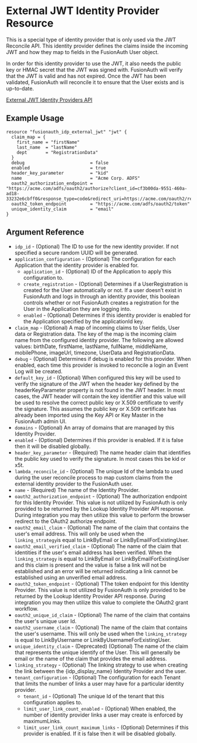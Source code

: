# External JWT Identity Provider Resource

This is a special type of identity provider that is only used via the JWT Reconcile API. This identity provider defines the claims inside the incoming JWT and how they map to fields in the FusionAuth User object.

In order for this identity provider to use the JWT, it also needs the public key or HMAC secret that the JWT was signed with. FusionAuth will verify that the JWT is valid and has not expired. Once the JWT has been validated, FusionAuth will reconcile it to ensure that the User exists and is up-to-date.

[External JWT Identity Providers API](https://fusionauth.io/docs/v1/tech/apis/identity-providers/external-jwt/)

## Example Usage

```hcl
resource "fusionauth_idp_external_jwt" "jwt" {
  claim_map = {
    first_name = "firstName"
    last_name  = "lastName"
    dept       = "RegistrationData"
  }
  debug                         = false
  enabled                       = true
  header_key_parameter          = "kid"
  name                          = "Acme Corp. ADFS"
  oauth2_authorization_endpoint = "https://acme.com/adfs/oauth2/authorize?client_id=cf3b00da-9551-460a-ad18-33232e6cbff0&response_type=code&redirect_uri=https://acme.com/oauth2/redirect"
  oauth2_token_endpoint         = "https://acme.com/adfs/oauth2/token"
  unique_identity_claim         = "email"
}
```

## Argument Reference

* `idp_id` - (Optional) The ID to use for the new identity provider. If not specified a secure random UUID will be generated.
* `application_configuration` - (Optional) The configuration for each Application that the identity provider is enabled for.
  * `application_id` - (Optional) ID of the Application to apply this configuration to.
  * `create_registration` - (Optional) Determines if a UserRegistration is created for the User automatically or not. If a user doesn’t exist in FusionAuth and logs in through an identity provider, this boolean controls whether or not FusionAuth creates a registration for the User in the Application they are logging into.
  * `enabled` - (Optional) Determines if this identity provider is enabled for the Application specified by the applicationId key.
* `claim_map` - (Optional) A map of incoming claims to User fields, User data or Registration data. The key of the map is the incoming claim name from the configured identity provider. The following are allowed values: birthDate, firstName, lastName, fullName, middleName, mobilePhone, imageUrl, timezone, UserData and RegistrationData.
* `debug` - (Optional) Determines if debug is enabled for this provider. When enabled, each time this provider is invoked to reconcile a login an Event Log will be created.
* `default_key_id` - (Optional) When configured this key will be used to verify the signature of the JWT when the header key defined by the headerKeyParameter property is not found in the JWT header. In most cases, the JWT header will contain the key identifier and this value will be used to resolve the correct public key or X.509 certificate to verify the signature. This assumes the public key or X.509 certificate has already been imported using the Key API or Key Master in the FusionAuth admin UI.
* `domains` - (Optional) An array of domains that are managed by this Identity Provider.
* `enabled` - (Optional) Determines if this provider is enabled. If it is false then it will be disabled globally.
* `header_key_parameter` - (Required) The name header claim that identifies the public key used to verify the signature. In most cases this be kid or x5t.
* `lambda_reconcile_id` - (Optional) The unique Id of the lambda to used during the user reconcile process to map custom claims from the external identity provider to the FusionAuth user.
* `name` - (Required) The name of the Identity Provider.
* `oauth2_authorization_endpoint` - (Optional) The authorization endpoint for this Identity Provider. This value is not utilized by FusionAuth is only provided to be returned by the Lookup Identity Provider API response. During integration you may then utilize this value to perform the browser redirect to the OAuth2 authorize endpoint.
* `oauth2_email_claim` - (Optional) The name of the claim that contains the user's email address. This will only be used when the `linking_strategy`is equal to LinkByEmail or LinkByEmailForExistingUser.
* `oauth2_email_verified_claim` - (Optional) The name of the claim that identities if the user's email address has been verified. When the `linking_strategy` is equal to LinkByEmail or LinkByEmailForExistingUser and this claim is present and the value is false a link will not be established and an error will be returned indicating a link cannot be established using an unverified email address.
* `oauth2_token_endpoint` - (Optional) TThe token endpoint for this Identity Provider. This value is not utilized by FusionAuth is only provided to be returned by the Lookup Identity Provider API response. During integration you may then utilize this value to complete the OAuth2 grant workflow.
* `oauth2_unique_id_claim` - (Optional) The name of the claim that contains the user's unique user Id.
* `oauth2_username_claim` - (Optional) The name of the claim that contains the user's username. This will only be used when the `linking_strategy` is equal to LinkByUsername or LinkByUsernameForExistingUser.
* `unique_identity_claim` - (Deprecated) (Optional) The name of the claim that represents the unique identify of the User. This will generally be email or the name of the claim that provides the email address.
* `linking_strategy` - (Optional) The linking strategy to use when creating the link between the {idp_display_name} Identity Provider and the user.
* `tenant_configuration` - (Optional) The configuration for each Tenant that limits the number of links a user may have for a particular identity provider.
  * `tenant_id` - (Optional) The unique Id of the tenant that this configuration applies to.
  * `limit_user_link_count_enabled` - (Optional) When enabled, the number of identity provider links a user may create is enforced by maximumLinks.
  * `limit_user_link_count_maximum_links` - (Optional) Determines if this provider is enabled. If it is false then it will be disabled globally.
